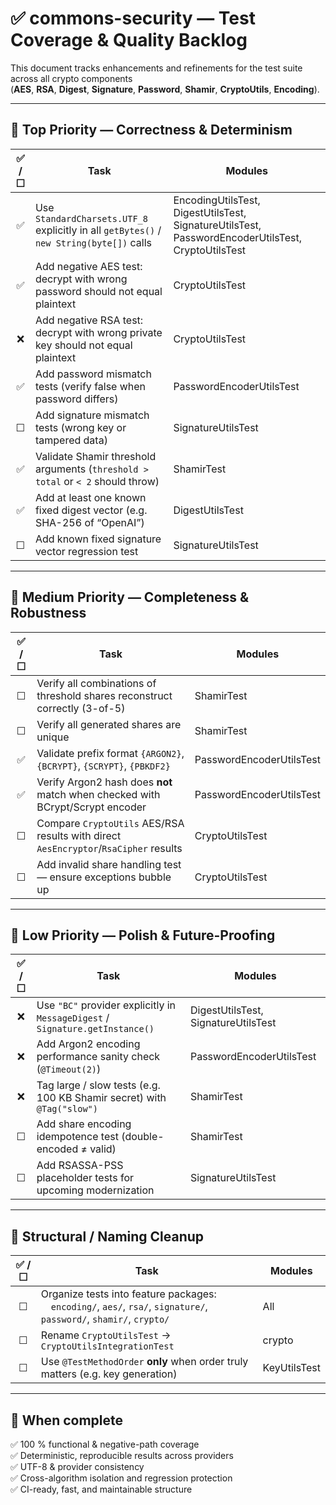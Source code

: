 # ✅ commons-security — Test Coverage & Quality Backlog

This document tracks enhancements and refinements for the test suite across all crypto components  
(**AES**, **RSA**, **Digest**, **Signature**, **Password**, **Shamir**, **CryptoUtils**, **Encoding**).

---

## 🥇 Top Priority — Correctness & Determinism

| ✅ / ☐ | Task | Modules |
|:--:|------|----------|
| ✅ | Use `StandardCharsets.UTF_8` explicitly in all `getBytes()` / `new String(byte[])` calls | EncodingUtilsTest, DigestUtilsTest, SignatureUtilsTest, PasswordEncoderUtilsTest, CryptoUtilsTest |
| ✅ | Add negative AES test: decrypt with wrong password should not equal plaintext | CryptoUtilsTest |
| ❌ | Add negative RSA test: decrypt with wrong private key should not equal plaintext | CryptoUtilsTest |
| ✅ | Add password mismatch tests (verify false when password differs) | PasswordEncoderUtilsTest |
| ☐ | Add signature mismatch tests (wrong key or tampered data) | SignatureUtilsTest |
| ✅ | Validate Shamir threshold arguments (`threshold > total` or `< 2` should throw) | ShamirTest |
| ✅ | Add at least one known fixed digest vector (e.g. SHA-256 of “OpenAI”) | DigestUtilsTest |
| ☐ | Add known fixed signature vector regression test | SignatureUtilsTest |

---

## 🥈 Medium Priority — Completeness & Robustness

| ✅ / ☐ | Task | Modules |
|:--:|------|----------|
| ☐ | Verify all combinations of threshold shares reconstruct correctly (3-of-5) | ShamirTest |
| ☐ | Verify all generated shares are unique | ShamirTest |
| ✅ | Validate prefix format `{ARGON2}`, `{BCRYPT}`, `{SCRYPT}`, `{PBKDF2}` | PasswordEncoderUtilsTest |
| ✅ | Verify Argon2 hash does **not** match when checked with BCrypt/Scrypt encoder | PasswordEncoderUtilsTest |
| ☐ | Compare `CryptoUtils` AES/RSA results with direct `AesEncryptor`/`RsaCipher` results | CryptoUtilsTest |
| ☐ | Add invalid share handling test — ensure exceptions bubble up | CryptoUtilsTest |

---

## 🥉 Low Priority — Polish & Future-Proofing

| ✅ / ☐ | Task | Modules |
|:--:|------|----------|
| ❌ | Use `"BC"` provider explicitly in `MessageDigest` / `Signature.getInstance()` | DigestUtilsTest, SignatureUtilsTest |
| ❌ | Add Argon2 encoding performance sanity check (`@Timeout(2)`) | PasswordEncoderUtilsTest |
| ❌ | Tag large / slow tests (e.g. 100 KB Shamir secret) with `@Tag("slow")` | ShamirTest |
| ☐ | Add share encoding idempotence test (double-encoded ≠ valid) | ShamirTest |
| ☐ | Add RSASSA-PSS placeholder tests for upcoming modernization | SignatureUtilsTest |

---

## 🧱 Structural / Naming Cleanup

| ✅ / ☐ | Task | Modules |
|:--:|------|----------|
| ☐ | Organize tests into feature packages:<br> `encoding/`, `aes/`, `rsa/`, `signature/`, `password/`, `shamir/`, `crypto/` | All |
| ☐ | Rename `CryptoUtilsTest` → `CryptoUtilsIntegrationTest` | crypto |
| ☐ | Use `@TestMethodOrder` **only** when order truly matters (e.g. key generation) | KeyUtilsTest |

---

## 🏁 When complete

✅ 100 % functional & negative-path coverage  
✅ Deterministic, reproducible results across providers  
✅ UTF-8 & provider consistency  
✅ Cross-algorithm isolation and regression protection  
✅ CI-ready, fast, and maintainable structure

